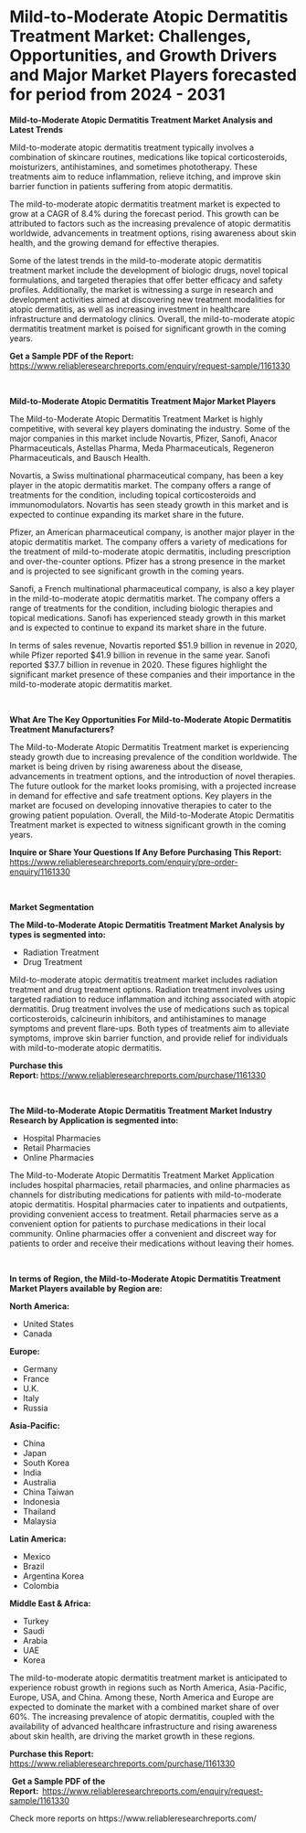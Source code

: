 <p><h1>Mild-to-Moderate Atopic Dermatitis Treatment Market: Challenges, Opportunities, and Growth Drivers and Major Market Players forecasted for period from 2024 - 2031</h1></p><p><strong>Mild-to-Moderate Atopic Dermatitis Treatment Market Analysis and Latest Trends</strong></p>
<p><p>Mild-to-moderate atopic dermatitis treatment typically involves a combination of skincare routines, medications like topical corticosteroids, moisturizers, antihistamines, and sometimes phototherapy. These treatments aim to reduce inflammation, relieve itching, and improve skin barrier function in patients suffering from atopic dermatitis.</p><p>The mild-to-moderate atopic dermatitis treatment market is expected to grow at a CAGR of 8.4% during the forecast period. This growth can be attributed to factors such as the increasing prevalence of atopic dermatitis worldwide, advancements in treatment options, rising awareness about skin health, and the growing demand for effective therapies.</p><p>Some of the latest trends in the mild-to-moderate atopic dermatitis treatment market include the development of biologic drugs, novel topical formulations, and targeted therapies that offer better efficacy and safety profiles. Additionally, the market is witnessing a surge in research and development activities aimed at discovering new treatment modalities for atopic dermatitis, as well as increasing investment in healthcare infrastructure and dermatology clinics. Overall, the mild-to-moderate atopic dermatitis treatment market is poised for significant growth in the coming years.</p></p>
<p><strong>Get a Sample PDF of the Report:&nbsp;</strong> <a href="https://www.reliableresearchreports.com/enquiry/request-sample/1161330">https://www.reliableresearchreports.com/enquiry/request-sample/1161330</a></p>
<p>&nbsp;</p>
<p><strong>Mild-to-Moderate Atopic Dermatitis Treatment Major Market Players</strong></p>
<p><p>The Mild-to-Moderate Atopic Dermatitis Treatment Market is highly competitive, with several key players dominating the industry. Some of the major companies in this market include Novartis, Pfizer, Sanofi, Anacor Pharmaceuticals, Astellas Pharma, Meda Pharmaceuticals, Regeneron Pharmaceuticals, and Bausch Health.</p><p>Novartis, a Swiss multinational pharmaceutical company, has been a key player in the atopic dermatitis market. The company offers a range of treatments for the condition, including topical corticosteroids and immunomodulators. Novartis has seen steady growth in this market and is expected to continue expanding its market share in the future.</p><p>Pfizer, an American pharmaceutical company, is another major player in the atopic dermatitis market. The company offers a variety of medications for the treatment of mild-to-moderate atopic dermatitis, including prescription and over-the-counter options. Pfizer has a strong presence in the market and is projected to see significant growth in the coming years.</p><p>Sanofi, a French multinational pharmaceutical company, is also a key player in the mild-to-moderate atopic dermatitis market. The company offers a range of treatments for the condition, including biologic therapies and topical medications. Sanofi has experienced steady growth in this market and is expected to continue to expand its market share in the future.</p><p>In terms of sales revenue, Novartis reported $51.9 billion in revenue in 2020, while Pfizer reported $41.9 billion in revenue in the same year. Sanofi reported $37.7 billion in revenue in 2020. These figures highlight the significant market presence of these companies and their importance in the mild-to-moderate atopic dermatitis market.</p></p>
<p>&nbsp;</p>
<p><strong>What Are The Key Opportunities For Mild-to-Moderate Atopic Dermatitis Treatment Manufacturers?</strong></p>
<p><p>The Mild-to-Moderate Atopic Dermatitis Treatment market is experiencing steady growth due to increasing prevalence of the condition worldwide. The market is being driven by rising awareness about the disease, advancements in treatment options, and the introduction of novel therapies. The future outlook for the market looks promising, with a projected increase in demand for effective and safe treatment options. Key players in the market are focused on developing innovative therapies to cater to the growing patient population. Overall, the Mild-to-Moderate Atopic Dermatitis Treatment market is expected to witness significant growth in the coming years.</p></p>
<p><strong>Inquire or Share Your Questions If Any Before Purchasing This Report:</strong> <a href="https://www.reliableresearchreports.com/enquiry/pre-order-enquiry/1161330">https://www.reliableresearchreports.com/enquiry/pre-order-enquiry/1161330</a></p>
<p>&nbsp;</p>
<p><strong>Market Segmentation</strong></p>
<p><strong>The Mild-to-Moderate Atopic Dermatitis Treatment Market Analysis by types is segmented into:</strong></p>
<p><ul><li>Radiation Treatment</li><li>Drug Treatment</li></ul></p>
<p><p>Mild-to-moderate atopic dermatitis treatment market includes radiation treatment and drug treatment options. Radiation treatment involves using targeted radiation to reduce inflammation and itching associated with atopic dermatitis. Drug treatment involves the use of medications such as topical corticosteroids, calcineurin inhibitors, and antihistamines to manage symptoms and prevent flare-ups. Both types of treatments aim to alleviate symptoms, improve skin barrier function, and provide relief for individuals with mild-to-moderate atopic dermatitis.</p></p>
<p><strong>Purchase this Report:&nbsp;</strong><a href="https://www.reliableresearchreports.com/purchase/1161330">https://www.reliableresearchreports.com/purchase/1161330</a></p>
<p>&nbsp;</p>
<p><strong>The Mild-to-Moderate Atopic Dermatitis Treatment Market Industry Research by Application is segmented into:</strong></p>
<p><ul><li>Hospital Pharmacies</li><li>Retail Pharmacies</li><li>Online Pharmacies</li></ul></p>
<p><p>The Mild-to-Moderate Atopic Dermatitis Treatment Market Application includes hospital pharmacies, retail pharmacies, and online pharmacies as channels for distributing medications for patients with mild-to-moderate atopic dermatitis. Hospital pharmacies cater to inpatients and outpatients, providing convenient access to treatment. Retail pharmacies serve as a convenient option for patients to purchase medications in their local community. Online pharmacies offer a convenient and discreet way for patients to order and receive their medications without leaving their homes.</p></p>
<p>&nbsp;</p>
<p><strong>In terms of Region, the Mild-to-Moderate Atopic Dermatitis Treatment Market Players available by Region are:</strong></p>
<p>
    <p> <strong> North America: </strong>
        <ul>
            <li>United States</li>
            <li>Canada</li>
        </ul>
        </p> 
    <p> <strong> Europe: </strong>
        <ul>
            <li>Germany</li>
            <li>France</li>
            <li>U.K.</li>
            <li>Italy</li>
            <li>Russia</li>
        </ul>
        </p> 
    <p> <strong> Asia-Pacific: </strong>
        <ul>
            <li>China</li>
            <li>Japan</li>
            <li>South Korea</li>
            <li>India</li>
            <li>Australia</li>
            <li>China Taiwan</li>
            <li>Indonesia</li>
            <li>Thailand</li>
            <li>Malaysia</li>
        </ul>
        </p> 
    <p> <strong> Latin America: </strong>
        <ul>
            <li>Mexico</li>
            <li>Brazil</li>
            <li>Argentina Korea</li>
            <li>Colombia</li>
        </ul>
        </p> 
    <p> <strong> Middle East & Africa: </strong>
        <ul>
            <li>Turkey</li>
            <li>Saudi</li>
            <li>Arabia</li>
            <li>UAE</li>
            <li>Korea</li>
        </ul>
    </p>
    </p>
<p><p>The mild-to-moderate atopic dermatitis treatment market is anticipated to experience robust growth in regions such as North America, Asia-Pacific, Europe, USA, and China. Among these, North America and Europe are expected to dominate the market with a combined market share of over 60%. The increasing prevalence of atopic dermatitis, coupled with the availability of advanced healthcare infrastructure and rising awareness about skin health, are driving the market growth in these regions.</p></p>
<p><strong>Purchase this Report: </strong><a href="https://www.reliableresearchreports.com/purchase/1161330">https://www.reliableresearchreports.com/purchase/1161330</a></p>
<p>&nbsp;<strong>Get a Sample PDF of the Report:&nbsp;&nbsp;</strong><a href="https://www.reliableresearchreports.com/enquiry/request-sample/1161330">https://www.reliableresearchreports.com/enquiry/request-sample/1161330</a></p>
<p><strong></strong></p>
<p>Check more reports on https://www.reliableresearchreports.com/</p>